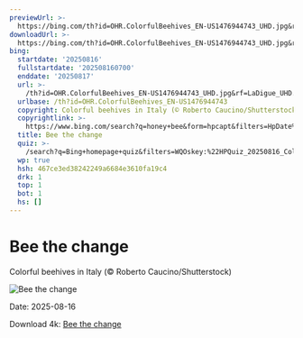 ```yaml
---
previewUrl: >-
  https://bing.com/th?id=OHR.ColorfulBeehives_EN-US1476944743_UHD.jpg&rf=LaDigue_UHD.jpg&pid=hp&w=1024&h=576&rs=1&c=4
downloadUrl: >-
  https://bing.com/th?id=OHR.ColorfulBeehives_EN-US1476944743_UHD.jpg&rf=LaDigue_UHD.jpg&pid=hp&w=3840&h=2160&rs=1&c=4
bing:
  startdate: '20250816'
  fullstartdate: '202508160700'
  enddate: '20250817'
  url: >-
    /th?id=OHR.ColorfulBeehives_EN-US1476944743_UHD.jpg&rf=LaDigue_UHD.jpg&pid=hp&w=3840&h=2160&rs=1&c=4
  urlbase: /th?id=OHR.ColorfulBeehives_EN-US1476944743
  copyright: Colorful beehives in Italy (© Roberto Caucino/Shutterstock)
  copyrightlink: >-
    https://www.bing.com/search?q=honey+bee&form=hpcapt&filters=HpDate%3a%2220250816_0700%22
  title: Bee the change
  quiz: >-
    /search?q=Bing+homepage+quiz&filters=WQOskey:%22HPQuiz_20250816_ColorfulBeehives%22&FORM=HPQUIZ
  wp: true
  hsh: 467ce3ed38242249a6684e3610fa19c4
  drk: 1
  top: 1
  bot: 1
  hs: []
---
```

# Bee the change

Colorful beehives in Italy (© Roberto Caucino/Shutterstock)

![Bee the change](https://bing.com/th?id=OHR.ColorfulBeehives_EN-US1476944743_UHD.jpg&rf=LaDigue_UHD.jpg&pid=hp&w=1024&h=576&rs=1&c=4)

Date: 2025-08-16

Download 4k: [Bee the change](https://bing.com/th?id=OHR.ColorfulBeehives_EN-US1476944743_UHD.jpg&rf=LaDigue_UHD.jpg&pid=hp&w=3840&h=2160&rs=1&c=4)

